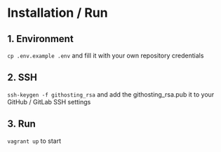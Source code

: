 # Installation / Run

## 1. Environment

```cp .env.example .env``` and fill it with your own repository credentials

## 2. SSH

```ssh-keygen -f githosting_rsa``` and add the githosting_rsa.pub it to your GitHub / GitLab SSH settings

## 3. Run

```vagrant up``` to start